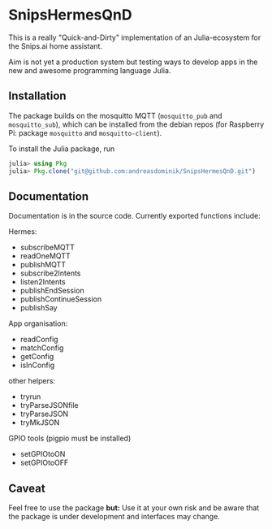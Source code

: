 # SnipsHermesQnD

This is a really "Quick-and-Dirty" implementation of an Julia-ecosystem for the
Snips.ai home assistant.

Aim is not yet a production system but testing ways to develop apps in the new and awesome programming
language Julia.

## Installation

The package builds on the mosquitto MQTT (`mosquitto_pub` and `mosquitto_sub`), which can be installed from the debian repos
(for Raspberry Pi: package `mosquitto` and `mosquitto-client`).

To install the Julia package, run

```Julia
julia> using Pkg
julia> Pkg.clone("git@github.com:andreasdominik/SnipsHermesQnD.git")
```

## Documentation

Documentation is in the source code.
Currently exported functions include:

Hermes:
* subscribeMQTT
* readOneMQTT
* publishMQTT
* subscribe2Intents
* listen2Intents
* publishEndSession
* publishContinueSession
* publishSay

App organisation:
* readConfig
* matchConfig
* getConfig
* isInConfig

other helpers:
* tryrun
* tryParseJSONfile
* tryParseJSON
* tryMkJSON

GPIO tools (pigpio must be installed)
* setGPIOtoON
* setGPIOtoOFF

## Caveat

Feel free to use the package **but:**
Use it at your own risk and be aware that the package is under development and interfaces may change.
